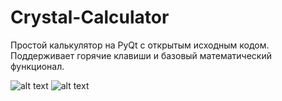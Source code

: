 # Crystal-Calculator
Простой калькулятор на PyQt с открытым исходным кодом.
Поддерживает горячие клавиши и базовый математический функционал.


![alt text](https://github.com/pj-crystal/Crystal-Calculator/blob/main/12.png?raw=true)
![alt text](https://github.com/pj-crystal/Crystal-Calculator/blob/main/11.png?raw=true)

